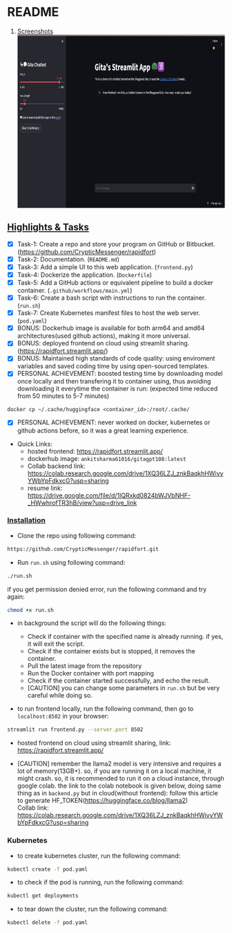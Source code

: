 # README

1. [Screenshots](#Screenshots)
   <br/>
   <img src="/img/frontend.png" width = "600" height = "400"/>
   <!-- ![img](/img/frontend.png) -->

## [Highlights & Tasks](#Highlights)

- [x] Task-1: Create a repo and store your program on GitHub or Bitbucket. (https://github.com/CrypticMessenger/rapidfort)
- [x] Task-2: Documentation. (`README.md`)
- [x] Task-3: Add a simple UI to this web application. (`frontend.py`)
- [x] Task-4: Dockerize the application. (`Dockerfile`)
- [x] Task-5: Add a GitHub actions or equivalent pipeline to build a docker container. (`.github/workflows/main.yml`)
- [x] Task-6: Create a bash script with instructions to run the container. (`run.sh`)
- [x] Task-7: Create Kubernetes manifest files to host the web server. (`pod.yaml`)
- [x] BONUS: Dockerhub image is available for both arm64 and amd64 architectures(used github actions), making it more universal.
- [x] BONUS: deployed frontend on cloud using streamlit sharing. (https://rapidfort.streamlit.app/)
- [x] BONUS: Maintained high standards of code quality: using enviroment variables and saved coding time by using open-sourced templates.
- [x] PERSONAL ACHIEVEMENT: boosted testing time by downloading model once locally and then transfering it to container using, thus avoiding downloading it everytime the container is run: (expected time reduced from 50 minutes to 5-7 minutes)

```
docker cp ~/.cache/huggingface <container_id>:/root/.cache/
```

- [x] PERSONAL ACHIEVEMENT: never worked on docker, kubernetes or github actions before, so it was a great learning experience.

- Quick Links:
  - hosted frontend: https://rapidfort.streamlit.app/
  - dockerhub image: `ankitsharma61016/gitagpt108:latest`
  - Collab backend link: https://colab.research.google.com/drive/1XQ36LZJ_znkBaqkhHWivyYWbYpFdkxcG?usp=sharing
  - resume link: https://drive.google.com/file/d/1IQRxkd0824bWJVbNHF-_HWwhrofTR3hB/view?usp=drive_link

### [Installation](#installation)

- Clone the repo using following command:

```bash
https://github.com/CrypticMessenger/rapidfort.git
```

- Run `run.sh` using following command:

```bash
./run.sh
```

if you get permission denied error, run the following command and try again:

```bash
chmod +x run.sh
```

- in background the script will do the following things:

  - Check if container with the specified name is already running. if yes, it will exit the script.
  - Check if the container exists but is stopped, it removes the container.
  - Pull the latest image from the repository
  - Run the Docker container with port mapping
  - Check if the container started successfully, and echo the result.
  - [CAUTION] you can change some parameters in `run.sh` but be very careful while doing so.

- to run frontend locally, run the following command, then go to `localhost:8502` in your browser:

```bash
streamlit run frontend.py --server.port 8502
```

- hosted frontend on cloud using streamlit sharing, link: https://rapidfort.streamlit.app/

- [CAUTION] remember the llama2 model is very intensive and requires a lot of memory(13GB+). so, if you are running it on a local machine, it might crash. so, it is recommended to run it on a cloud instance, through google colab. the link to the colab notebook is given below, doing same thing as in `backend.py` but in cloud(without frontend):
  follow this article to generate HF_TOKEN(https://huggingface.co/blog/llama2)<br/>
  Collab link: https://colab.research.google.com/drive/1XQ36LZJ_znkBaqkhHWivyYWbYpFdkxcG?usp=sharing

### Kubernetes

- to create kubernetes cluster, run the following command:

```bash
kubectl create -f pod.yaml
```

- to check if the pod is running, run the following command:

```bash
kubectl get deployments
```

- to tear down the cluster, run the following command:

```bash
kubectl delete -f pod.yaml
```
